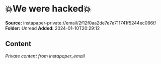 # 💥We were hacked💥

**Source:** instapaper-private://email/2f12f0aa2de7e7e711741f5244ec066f/
**Folder:** Unread
**Added:** 2024-01-10T20:29:12




## Content
*Private content from instapaper_email*
